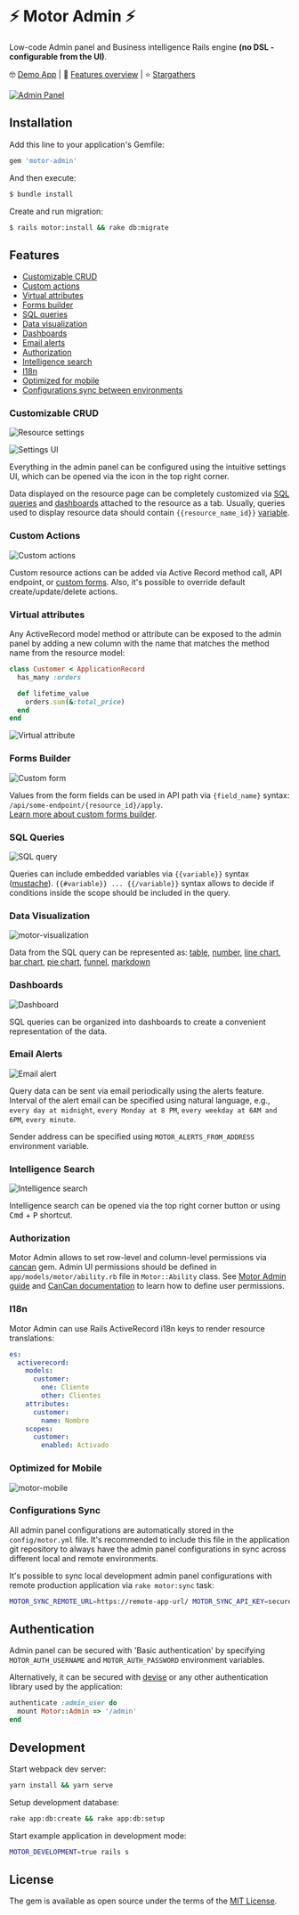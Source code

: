# ⚡ Motor Admin ⚡

Low-code Admin panel and Business intelligence Rails engine **(no DSL - configurable from the UI)**.

🤓 [Demo App](https://motor-admin.herokuapp.com/demo) | 👀 [Features overview](https://www.youtube.com/watch?v=ngVoci8Hll4&list=PLu7llEMh0KcOkR3Uy_RJT0cXPZQKAYVsq&index=1) | ⭐ [Stargathers](https://github.com/omohokcoj/motor-admin/stargazers)

[![Admin Panel](https://user-images.githubusercontent.com/5418788/119318538-1f30e300-bc82-11eb-94a4-107c31c93b13.png)](https://motor-admin.herokuapp.com/demo)

## Installation
Add this line to your application's Gemfile:

```ruby
gem 'motor-admin'
```

And then execute:
```bash
$ bundle install
```

Create and run migration:
```bash
$ rails motor:install && rake db:migrate
```

## Features

* [Customizable CRUD](#customizable-crud)
* [Custom actions](#custom-actions)
* [Virtual attributes](#virtual-attributes)
* [Forms builder](#forms-builder)
* [SQL queries](#sql-queries)
* [Data visualization](#data-visualization)
* [Dashboards](#dashboards)
* [Email alerts](#email-alerts)
* [Authorization](#authorization)
* [Intelligence search](#intelligence-search)
* [I18n](#i18n)
* [Optimized for mobile](#optimized-for-mobile)
* [Configurations sync between environments](#configurations-sync)

### Customizable CRUD

![Resource settings](https://user-images.githubusercontent.com/5418788/119318569-2a840e80-bc82-11eb-9ba3-f3964eb6f997.png)

![Settings UI](https://user-images.githubusercontent.com/5418788/119263883-90708780-bbe9-11eb-9f9f-f76fed0b7f27.png)

Everything in the admin panel can be configured using the intuitive settings UI, which can be opened via the icon in the top right corner.

Data displayed on the resource page can be completely customized via [SQL queries](#sql-queries) and [dashboards](#dashboards) attached to the resource as a tab. Usually, queries used to display resource data should contain `{{resource_name_id}}` [variable](#sql-queries).

### Custom Actions

![Custom actions](https://user-images.githubusercontent.com/5418788/119266132-3c1dd580-bbf2-11eb-9666-09e1640eaf7b.png)

Custom resource actions can be added via Active Record method call, API endpoint, or [custom forms](#forms-builder). Also, it's possible to override default create/update/delete actions.

### Virtual attributes

Any ActiveRecord model method or attribute can be exposed to the admin panel by adding a new column with the name that matches the method name from the resource model:

```ruby
class Customer < ApplicationRecord
  has_many :orders

  def lifetime_value
    orders.sum(&:total_price)
  end
end
```

![Virtual attribute](https://user-images.githubusercontent.com/5418788/123373683-76321c80-d58e-11eb-914d-675444b7eb2a.png)

### Forms Builder

![Custom form](https://user-images.githubusercontent.com/5418788/119264008-1391dd80-bbea-11eb-9f14-cb405e77fb60.png)

Values from the form fields can be used in API path via `{field_name}` syntax: `/api/some-endpoint/{resource_id}/apply`.<br>
[Learn more about custom forms builder](https://github.com/omohokcoj/motor-admin/blob/master/guides/building_custom_forms.md).

### SQL Queries

![SQL query](https://user-images.githubusercontent.com/5418788/119264127-84d19080-bbea-11eb-9903-ef465d1d2c97.png)

Queries can include embedded variables via `{{variable}}` syntax ([mustache](https://mustache.github.io)). `{{#variable}} ... {{/variable}}` syntax allows to decide if conditions inside the scope should be included in the query.

### Data Visualization

![motor-visualization](https://user-images.githubusercontent.com/5418788/119264625-a2075e80-bbec-11eb-986c-6106dd6e47ce.png)

Data from the SQL query can be represented as: [table](https://motor-admin.herokuapp.com/demo/queries/12), [number](https://motor-admin.herokuapp.com/demo/queries/6), [line chart](https://motor-admin.herokuapp.com/demo/queries/3), [bar chart](https://motor-admin.herokuapp.com/demo/queries/1), [pie chart](https://motor-admin.herokuapp.com/demo/queries/9), [funnel](https://motor-admin.herokuapp.com/demo/queries/7), [markdown](https://motor-admin.herokuapp.com/demo/queries/8)

### Dashboards

![Dashboard](https://user-images.githubusercontent.com/5418788/119264726-f579ac80-bbec-11eb-852e-8055f8aba200.png)

SQL queries can be organized into dashboards to create a convenient representation of the data.

### Email Alerts

![Email alert](https://user-images.githubusercontent.com/5418788/119265049-feb74900-bbed-11eb-8070-bcc8d6113b9b.png)

Query data can be sent via email periodically using the alerts feature. Interval of the alert email can be specified using natural language, e.g., `every day at midnight`, `every Monday at 8 PM`, `every weekday at 6AM and 6PM`, `every minute`.

Sender address can be specified using `MOTOR_ALERTS_FROM_ADDRESS` environment variable.

### Intelligence Search

![Intelligence search](https://user-images.githubusercontent.com/5418788/119266559-eea26800-bbf3-11eb-8cb3-d0538aa386a9.png)

Intelligence search can be opened via the top right corner button or using <kbd>Cmd</kbd> + <kbd>P</kbd> shortcut.

### Authorization

Motor Admin allows to set row-level and column-level permissions via [cancan](https://github.com/CanCanCommunity/cancancan) gem. Admin UI permissions should be defined in `app/models/motor/ability.rb` file in `Motor::Ability` class. See [Motor Admin guide](https://github.com/omohokcoj/motor-admin/blob/master/guides/defining_permissions.md) and [CanCan documentation](https://github.com/CanCanCommunity/cancancan/blob/develop/docs/Defining-Abilities.md) to learn how to define user permissions.

### I18n

Motor Admin can use Rails ActiveRecord i18n keys to render resource translations:

```yml
es:
  activerecord:
    models:
      customer:
        one: Cliente
        other: Clientes
    attributes:
      customer:
        name: Nombre
    scopes:
      customer:
        enabled: Activado
```

### Optimized for Mobile

![motor-mobile](https://user-images.githubusercontent.com/5418788/119269566-03392d00-bc01-11eb-9e9d-1f6a58fe0749.png)


### Configurations Sync

All admin panel configurations are automatically stored in the `config/motor.yml` file. It's recommended to include this file in the application git repository to always have the admin panel configurations in sync across different local and remote environments.

It's possible to sync local development admin panel configurations with remote production application via `rake motor:sync` task:

```bash
MOTOR_SYNC_REMOTE_URL=https://remote-app-url/ MOTOR_SYNC_API_KEY=secure-random-string rake motor:sync
```


## Authentication

Admin panel can be secured with 'Basic authentication' by specifying `MOTOR_AUTH_USERNAME` and `MOTOR_AUTH_PASSWORD` environment variables.

Alternatively, it can be secured with [devise](https://github.com/heartcombo/devise/wiki/How-To:-Define-resource-actions-that-require-authentication-using-routes.rb) or any other authentication library used by the application:

```ruby
authenticate :admin_user do
  mount Motor::Admin => '/admin'
end
```

## Development

Start webpack dev server:

```bash
yarn install && yarn serve
```

Setup development database:

```bash
rake app:db:create && rake app:db:setup
```

Start example application in development mode:

```bash
MOTOR_DEVELOPMENT=true rails s
```

## License

The gem is available as open source under the terms of the [MIT License](https://github.com/omohokcoj/motor-admin/blob/master/LICENSE).
